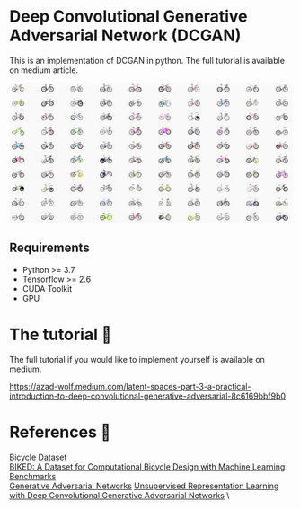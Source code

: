 # Deep Convolutional Generative Adversarial Network (DCGAN)
This is an implementation of DCGAN in python. The full tutorial is available on medium article.

![dcgan image](bicycles.png)

## Requirements

* Python >= 3.7
* Tensorflow >= 2.6
* CUDA Toolkit
* GPU

# The tutorial 📃
The full tutorial if you would like to implement yourself is available on medium.

https://azad-wolf.medium.com/latent-spaces-part-3-a-practical-introduction-to-deep-convolutional-generative-adversarial-8c6169bbf9b0

# References 🔗

[Bicycle Dataset](http://decode.mit.edu/projects/biked/)  \
[BIKED: A Dataset for Computational Bicycle Design with Machine Learning Benchmarks](https://arxiv.org/abs/2103.05844) \
[Generative Adversarial Networks](https://arxiv.org/abs/1406.2661)
[Unsupervised Representation Learning with Deep Convolutional Generative Adversarial Networks](https://arxiv.org/abs/1511.06434)  \



